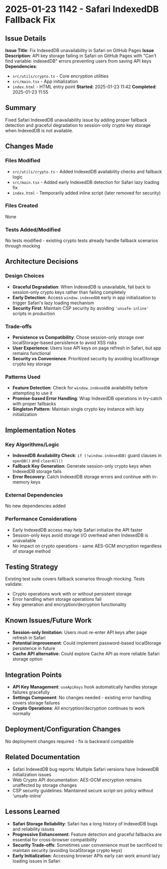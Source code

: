 # 2025-01-23 1142 - Safari IndexedDB Fallback Fix

## Issue Details
**Issue Title**: Fix IndexedDB unavailability in Safari on GitHub Pages
**Issue Description**: API key storage failing in Safari on GitHub Pages with "Can't find variable: indexedDB" errors preventing users from saving API keys
**Dependencies**: 
- `src/utils/crypto.ts` - Core encryption utilities
- `src/main.tsx` - App initialization
- `index.html` - HTML entry point
**Started**: 2025-01-23 11:42
**Completed**: 2025-01-23 11:55

## Summary
Fixed Safari IndexedDB unavailability issue by adding proper fallback detection and graceful degradation to session-only crypto key storage when IndexedDB is not available.

## Changes Made

### Files Modified
- `src/utils/crypto.ts` - Added IndexedDB availability checks and fallback logic
- `src/main.tsx` - Added early IndexedDB detection for Safari lazy loading fix
- `index.html` - Temporarily added inline script (later removed for security)

### Files Created
None

### Tests Added/Modified
No tests modified - existing crypto tests already handle fallback scenarios through mocking

## Architecture Decisions

### Design Choices
- **Graceful Degradation**: When IndexedDB is unavailable, fall back to session-only crypto keys rather than failing completely
- **Early Detection**: Access `window.indexedDB` early in app initialization to trigger Safari's lazy loading mechanism
- **Security First**: Maintain CSP security by avoiding `'unsafe-inline'` scripts in production

### Trade-offs
- **Persistence vs Compatibility**: Chose session-only storage over localStorage-based persistence to avoid XSS risks
- **User Experience**: Users lose API keys on page refresh in Safari, but app remains functional
- **Security vs Convenience**: Prioritized security by avoiding localStorage crypto key storage

### Patterns Used
- **Feature Detection**: Check for `window.indexedDB` availability before attempting to use it
- **Promise-based Error Handling**: Wrap IndexedDB operations in try-catch with proper fallbacks
- **Singleton Pattern**: Maintain single crypto key instance with lazy initialization

## Implementation Notes

### Key Algorithms/Logic
- **IndexedDB Availability Check**: `if (!window.indexedDB)` guard clauses in `openDB()` and `clearAll()`
- **Fallback Key Generation**: Generate session-only crypto keys when IndexedDB storage fails
- **Error Recovery**: Catch IndexedDB storage errors and continue with in-memory keys

### External Dependencies
No new dependencies added

### Performance Considerations
- Early IndexedDB access may help Safari initialize the API faster
- Session-only keys avoid storage I/O overhead when IndexedDB is unavailable
- No impact on crypto operations - same AES-GCM encryption regardless of storage method

## Testing Strategy
Existing test suite covers fallback scenarios through mocking. Tests validate:
- Crypto operations work with or without persistent storage
- Error handling when storage operations fail
- Key generation and encryption/decryption functionality

## Known Issues/Future Work
- **Session-only limitation**: Users must re-enter API keys after page refresh in Safari
- **Potential improvement**: Could implement password-based localStorage persistence in future
- **Cache API alternative**: Could explore Cache API as more reliable Safari storage option

## Integration Points
- **API Key Management**: `useApiKeys` hook automatically handles storage failures gracefully
- **Settings Component**: No changes needed - existing error handling covers storage failures
- **Crypto Operations**: All encryption/decryption continues to work normally

## Deployment/Configuration Changes
No deployment changes required - fix is backward compatible

## Related Documentation
- Safari IndexedDB bug reports: Multiple Safari versions have IndexedDB initialization issues
- Web Crypto API documentation: AES-GCM encryption remains unaffected by storage changes
- CSP security guidelines: Maintained secure script-src policy without 'unsafe-inline'

## Lessons Learned
- **Safari Storage Reliability**: Safari has a long history of IndexedDB bugs and reliability issues
- **Progressive Enhancement**: Feature detection and graceful fallbacks are essential for cross-browser compatibility
- **Security Trade-offs**: Sometimes user convenience must be sacrificed to maintain security (avoiding localStorage crypto keys)
- **Early Initialization**: Accessing browser APIs early can work around lazy loading issues in Safari